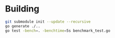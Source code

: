# Building

```bash
git submodule init --update --recursive
go generate ./..
go test -bench=. -benchtime=5s benchmark_test.go
```